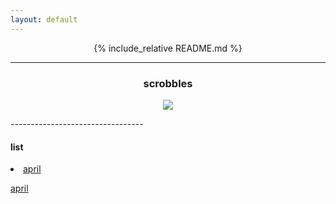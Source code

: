 ```yaml
---
layout: default
---
```


<div align="center">

{% include_relative README.md %}
</div>

--------------
<h3 align=center> scrobbles </h3>

<p align="center">
  <a href="https://last.fm/user/xkiv">
    <img src="https://lastfm-recently-played.vercel.app/api?user=xkiv" />
  </a>
</p>
---------------------------------

#### list

<li>
<a href="posts/2022-09-02-testpost.html">april</a>

<a href="posts/2022-09-02-testpost.html">april</a>
</li>